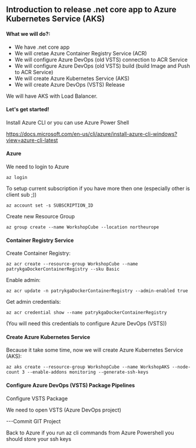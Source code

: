 ## Introduction to release .net core app to Azure Kubernetes Service (AKS)

#### What we will do?:
- We have .net core app
- We will cretae Azure Container Registry Service (ACR)
- We will configure Azure DevOps (old VSTS) connection to ACR Service
- We will configure Azure DevOps (old VSTS) build (build Image and Push to ACR Service)
- We will create Azure Kubernetes Service (AKS)
- We will create Azure DevOps (VSTS) Release

We will have AKS with Load Balancer.

#### Let's get started!

Install Azure CLI or you can use Azure Power Shell

https://docs.microsoft.com/en-us/cli/azure/install-azure-cli-windows?view=azure-cli-latest

#### Azure

We need to login to Azure
```
az login
```
To setup current subscription if you have more then one (especially other is client sub ;))
```
az account set -s SUBSCRIPTION_ID
```
Create new Resource Group
```
az group create --name WorkshopCube --location northeurope
```

#### Container Registry Service

Create  Container Registry:
```
az acr create --resource-group WorkshopCube --name patrykgaDockerContainerRegistry --sku Basic
```
Enable admin:
```
az acr update -n patrykgaDockerContainerRegistry --admin-enabled true
```
Get admin credentials:
```
az acr credential show --name patrykgaDockerContainerRegistry
```

(You will need this credentials to configure Azure DevOps (VSTS))

#### Create Azure Kubernetes Service

Because it take some time, now we will create Azure Kubernetes Service (AKS):
```
az aks create --resource-group WorkshopCube --name WorkshopAKS --node-count 3 --enable-addons monitoring --generate-ssh-keys
```

#### Configure Azure DevOps (VSTS) Package Pipelines

Configure VSTS Package

We need to open VSTS (Azure DevOps project)

---Commit GIT Project

Back to Azure
if you run az cli commands from Azure Powershell you should store your ssh keys


